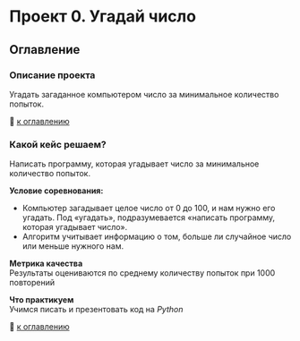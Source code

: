 # Проект 0. Угадай число

## Оглавление

### Описание проекта
Угадать загаданное компьютером число за минимальное количество попыток.

:bookmark_tabs: [к оглавлению](https://github.com/Dolmachi/game_0.1/tree/main/project_0/README.MD#Оглавление)


### Какой кейс решаем?
Написать программу, которая угадывает число за минимальное количество попыток.

**Условие соревнования:**
- Компьютер загадывает целое число от 0 до 100, и нам нужно его угадать. Под «угадать», подразумевается «написать программу, которая угадывает число».
- Алгоритм учитывает информацию о том, больше ли случайное число или меньше нужного нам.

**Метрика качества**  
Результаты оцениваются по среднему количеству попыток при 1000 повторений

**Что практикуем**  
Учимся писать и презентовать код на *Python*


:bookmark_tabs: [к оглавлению](https://github.com/Dolmachi/game_0.1/tree/main/project_0/README.MD#Оглавление)